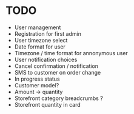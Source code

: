 # TODO

* User management
* Registration for first admin
* User timezone select
* Date format for user
* Timezone / time format for annonymous user
* User notification choices
* Cancel confirmation / notification
* SMS to customer on order change
* In progress status
* Customer model?
* Amount -> quantity
* Storefront category breadcrumbs ?
* Storefront quantity in card
